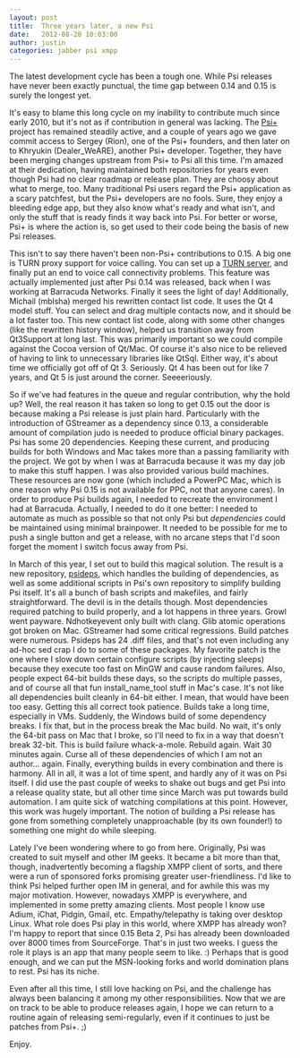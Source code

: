 ```yaml
---
layout: post
title:  Three years later, a new Psi
date:   2012-08-28 10:03:00
author: justin
categories: jabber psi xmpp
---
```

The latest development cycle has been a tough one. While Psi releases have never been exactly punctual, the time gap between 0.14 and 0.15 is surely the longest yet.

<!--more-->

It's easy to blame this long cycle on my inability to contribute much since early 2010, but it's not as if contribution in general was lacking. The [Psi+][psi-plus] project has remained steadily active, and a couple of years ago we gave commit access to Sergey (Rion), one of the Psi+ founders, and then later on to Khryukin (Dealer_WeARE), another Psi+ developer. Together, they have been merging changes upstream from Psi+ to Psi all this time. I'm amazed at their dedication, having maintained both repositories for years even though Psi had no clear roadmap or release plan. They are choosy about what to merge, too. Many traditional Psi users regard the Psi+ application as a scary patchfest, but the Psi+ developers are no fools. Sure, they enjoy a bleeding edge app, but they also know what's ready and what isn't, and only the stuff that is ready finds it way back into Psi. For better or worse, Psi+ is where the action is, so get used to their code being the basis of new Psi releases.

This isn't to say there haven't been non-Psi+ contributions to 0.15. A big one is TURN proxy support for voice calling. You can set up a [TURN server][turnserver], and finally put an end to voice call connectivity problems. This feature was actually implemented just after Psi 0.14 was released, back when I was working at Barracuda Networks. Finally it sees the light of day! Additionally, Michail (mblsha) merged his rewritten contact list code. It uses the Qt 4 model stuff. You can select and drag multiple contacts now, and it should be a lot faster too. This new contact list code, along with some other changes (like the rewritten history window), helped us transition away from Qt3Support at long last. This was primarily important so we could compile against the Cocoa version of Qt/Mac. Of course it's also nice to be relieved of having to link to unnecessary libraries like QtSql. Either way, it's about time we officially got off of Qt 3. Seriously. Qt 4 has been out for like 7 years, and Qt 5 is just around the corner. Seeeeriously.

So if we've had features in the queue and regular contribution, why the hold up? Well, the real reason it has taken so long to get 0.15 out the door is because making a Psi release is just plain hard. Particularly with the introduction of GStreamer as a dependency since 0.13, a considerable amount of compilation judo is needed to produce official binary packages. Psi has some 20 dependencies. Keeping these current, and producing builds for both Windows and Mac takes more than a passing familiarity with the project. We got by when I was at Barracuda because it was my day job to make this stuff happen. I was also provided various build machines. These resources are now gone (which included a PowerPC Mac, which is one reason why Psi 0.15 is not available for PPC, not that anyone cares). In order to produce Psi builds again, I needed to recreate the environment I had at Barracuda. Actually, I needed to do it one better: I needed to automate as much as possible so that not only Psi but *dependencies* could be maintained using minimal brainpower. It needed to be possible for me to push a single button and get a release, with no arcane steps that I'd soon forget the moment I switch focus away from Psi.

In March of this year, I set out to build this magical solution. The result is a new repository, [psideps][psideps], which handles the building of dependencies, as well as some additional scripts in Psi's own repository to simplify building Psi itself. It's all a bunch of bash scripts and makefiles, and fairly straightforward. The devil is in the details though. Most dependencies required patching to build properly, and a lot happens in three years. Growl went payware. Ndhotkeyevent only built with clang. Glib atomic operations got broken on Mac. GStreamer had some critical regressions. Build patches were numerous. Psideps has 24 .diff files, and that's not even including any ad-hoc sed crap I do to some of these packages. My favorite patch is the one where I slow down certain configure scripts (by injecting sleeps) because they execute too fast on MinGW and cause random failures. Also, people expect 64-bit builds these days, so the scripts do multiple passes, and of course all that fun install_name_tool stuff in Mac's case. It's not like all dependencies built cleanly in 64-bit either. I mean, that would have been too easy. Getting this all correct took patience. Builds take a long time, especially in VMs. Suddenly, the Windows build of some dependency breaks. I fix that, but in the process break the Mac build. No wait, it's only the 64-bit pass on Mac that I broke, so I'll need to fix in a way that doesn't break 32-bit. This is build failure whack-a-mole. Rebuild again. Wait 30 minutes again. Curse all of these dependencies of which I am not an author... again. Finally, everything builds in every combination and there is harmony. All in all, it was a lot of time spent, and hardly any of it was on Psi itself. I did use the past couple of weeks to shake out bugs and get Psi into a release quality state, but all other time since March was put towards build automation. I am quite sick of watching compilations at this point. However, this work was hugely important. The notion of building a Psi release has gone from something completely unapproachable (by its own founder!) to something one might do while sleeping.

Lately I've been wondering where to go from here. Originally, Psi was created to suit myself and other IM geeks. It became a bit more than that, though, inadvertently becoming a flagship XMPP client of sorts, and there were a run of sponsored forks promising greater user-friendliness. I'd like to think Psi helped further open IM in general, and for awhile this was my major motivation. However, nowadays XMPP is everywhere, and implemented in some pretty amazing clients. Most people I know use Adium, iChat, Pidgin, Gmail, etc. Empathy/telepathy is taking over desktop Linux. What role does Psi play in this world, where XMPP has already won? I'm happy to report that since 0.15 Beta 2, Psi has already been downloaded over 8000 times from SourceForge. That's in just two weeks. I guess the role it plays is an app that many people seem to like. :) Perhaps that is good enough, and we can put the MSN-looking forks and world domination plans to rest. Psi has its niche.

Even after all this time, I still love hacking on Psi, and the challenge has always been balancing it among my other responsibilities. Now that we are on track to be able to produce releases again, I hope we can return to a routine again of releasing semi-regularly, even if it continues to just be patches from Psi+. ;)

Enjoy.

[psi-plus]: http://psi-plus.com/
[turnserver]: http://turnserver.sourceforge.net/
[psideps]: https://github.com/psi-im/psideps
